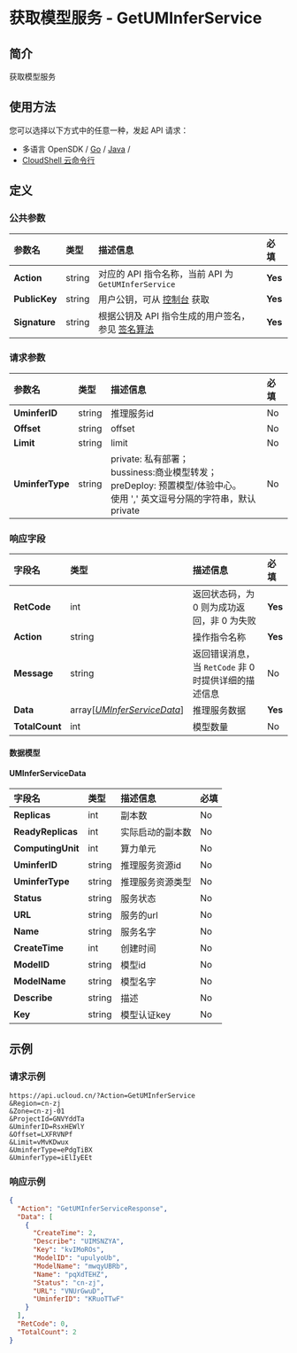 # 获取模型服务 - GetUMInferService

## 简介

获取模型服务






## 使用方法

您可以选择以下方式中的任意一种，发起 API 请求：
- 多语言 OpenSDK / [Go](https://github.com/ucloud/ucloud-sdk-go) / [Java](https://github.com/ucloud/ucloud-sdk-java) /
- [CloudShell 云命令行](https://shell.ucloud.cn/)


## 定义

### 公共参数

| 参数名 | 类型 | 描述信息 | 必填 |
|:---|:---|:---|:---|
| **Action**     | string  | 对应的 API 指令名称，当前 API 为 `GetUMInferService`                        | **Yes** |
| **PublicKey**  | string  | 用户公钥，可从 [控制台](https://console.ucloud.cn/uapi/apikey) 获取                                             | **Yes** |
| **Signature**  | string  | 根据公钥及 API 指令生成的用户签名，参见 [签名算法](api/summary/signature.md)  | **Yes** |

### 请求参数

| 参数名 | 类型 | 描述信息 | 必填 |
|:---|:---|:---|:---|
| **UminferID** | string | 推理服务id |No|
| **Offset** | string | offset |No|
| **Limit** | string | limit |No|
| **UminferType** | string | private: 私有部署；<br />bussiness:商业模型转发；<br />preDeploy: 预置模型/体验中心。<br />使用 ',' 英文逗号分隔的字符串，默认 private |No|

### 响应字段

| 字段名 | 类型 | 描述信息 | 必填 |
|:---|:---|:---|:---|
| **RetCode** | int | 返回状态码，为 0 则为成功返回，非 0 为失败 |**Yes**|
| **Action** | string | 操作指令名称 |**Yes**|
| **Message** | string | 返回错误消息，当 `RetCode` 非 0 时提供详细的描述信息 |No|
| **Data** | array[[*UMInferServiceData*](#UMInferServiceData)] | 推理服务数据 |**Yes**|
| **TotalCount** | int | 模型数量 |No|

#### 数据模型


#### UMInferServiceData

| 字段名 | 类型 | 描述信息 | 必填 |
|:---|:---|:---|:---|
| **Replicas** | int | 副本数 |No|
| **ReadyReplicas** | int | 实际启动的副本数 |No|
| **ComputingUnit** | int | 算力单元 |No|
| **UminferID** | string | 推理服务资源id |No|
| **UminferType** | string | 推理服务资源类型 |No|
| **Status** | string | 服务状态 |No|
| **URL** | string | 服务的url |No|
| **Name** | string | 服务名字 |No|
| **CreateTime** | int | 创建时间 |No|
| **ModelID** | string | 模型id |No|
| **ModelName** | string | 模型名字 |No|
| **Describe** | string | 描述 |No|
| **Key** | string | 模型认证key |No|

## 示例

### 请求示例
    
```
https://api.ucloud.cn/?Action=GetUMInferService
&Region=cn-zj
&Zone=cn-zj-01
&ProjectId=GNVYddTa
&UminferID=RsxHEWlY
&Offset=LXFRVNPf
&Limit=vMvKDwux
&UminferType=ePdgTiBX
&UminferType=iElIyEEt
```

### 响应示例
    
```json
{
  "Action": "GetUMInferServiceResponse",
  "Data": [
    {
      "CreateTime": 2,
      "Describe": "UIMSNZYA",
      "Key": "kvIMoROs",
      "ModelID": "upulyoUb",
      "ModelName": "mwqyUBRb",
      "Name": "pqXdTEHZ",
      "Status": "cn-zj",
      "URL": "VNUrGwuD",
      "UminferID": "KRuoTTwF"
    }
  ],
  "RetCode": 0,
  "TotalCount": 2
}
```





